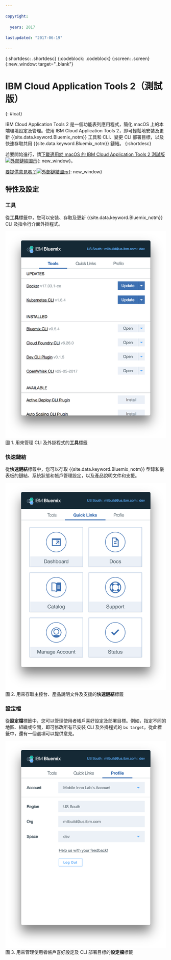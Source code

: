 ```yaml
---

copyright:

  years: 2017

lastupdated: "2017-06-19"

---
```


{:shortdesc: .shortdesc}
{:codeblock: .codeblock}
{:screen: .screen}
{:new_window: target="_blank"}

# IBM Cloud Application Tools 2（測試版）
{: #icat}

IBM Cloud Application Tools 2 是一個功能表列應用程式，簡化 macOS 上的本端環境設定及管理。使用 IBM Cloud Application Tools 2，即可輕鬆地安裝及更新 {{site.data.keyword.Bluemix_notm}} 工具和 CLI、變更 CLI 部署目標，以及快速存取共用 {{site.data.keyword.Bluemix_notm}} 鏈結。
{:shortdesc}

若要開始進行，請[下載適用於 macOS 的 IBM Cloud Application Tools 2 測試版 ![外部鏈結圖示](../icons/launch-glyph.svg)](http://ibm.biz/icat-2-download){: new_window}。 

[要提供意見嗎？![外部鏈結圖示](../icons/launch-glyph.svg)](http://ibm.biz/icat-2-feedback){: new_window}


## 特性及設定

### 工具

從**工具**標籤中，您可以安裝、存取及更新 {{site.data.keyword.Bluemix_notm}} CLI 及指令行介面外掛程式。 

![**工具**標籤的畫面擷取。](icat_tools.png "用來管理 CLI 及外掛程式的「工具」標籤") <br> 圖 1. 用來管理 CLI 及外掛程式的**工具**標籤

### 快速鏈結

從**快速鏈結**標籤中，您可以存取 {{site.data.keyword.Bluemix_notm}} 型錄和儀表板的鏈結、系統狀態和帳戶管理設定，以及產品說明文件和支援。 

![**快速鏈結**標籤的畫面擷取。](icat_quicklinks.png "用來存取主控台設定、產品說明文件及支援的「快速鏈結」標籤") <br> 圖 2. 用來存取主控台、產品說明文件及支援的**快速鏈結**標籤

### 設定檔

從**設定檔**標籤中，您可以管理使用者帳戶喜好設定及部署目標。例如，指定不同的地區、組織或空間，即可修改所有已安裝 CLI 及外掛程式的 `bx target`。從此標籤中，還有一個選項可以提供意見。 

![**設定檔**標籤的畫面擷取。](icat_profile.png "使用者設定檔設定的「設定檔」標籤") <br> 圖 3. 用來管理使用者帳戶喜好設定及 CLI 部署目標的**設定檔**標籤

















